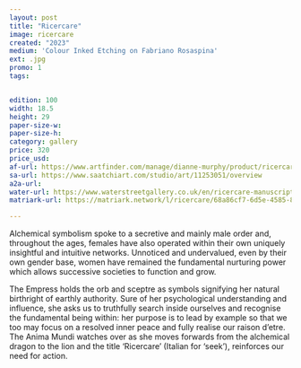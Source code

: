 ```yaml
---
layout: post
title: "Ricercare"
image: ricercare
created: "2023"
medium: 'Colour Inked Etching on Fabriano Rosaspina'
ext: .jpg
promo: 1
tags:


edition: 100
width: 18.5
height: 29
paper-size-w:
paper-size-h:
category: gallery
price: 320
price_usd: 
af-url: https://www.artfinder.com/manage/dianne-murphy/product/ricercare/
sa-url: https://www.saatchiart.com/studio/art/11253051/overview
a2a-url: 
water-url: https://www.waterstreetgallery.co.uk/en/ricercare-manuscript-style-placing-the-empress.html
matriark-url: https://matriark.network/l/ricercare/68a86cf7-6d5e-4585-89ba-4950c505c38c

---
```

Alchemical symbolism spoke to a secretive and mainly male order and, throughout the ages, females have also operated within their own uniquely insightful and intuitive networks. Unnoticed and undervalued, even by their own gender base, women have remained the fundamental nurturing power which allows successive societies to function and grow.

The Empress holds the orb and sceptre as symbols signifying her natural birthright of earthly authority. Sure of her psychological understanding and influence, she asks us to truthfully search inside ourselves and recognise the fundamental being within: her purpose is to lead by example so that we too may focus on a resolved inner peace and fully realise our raison d’etre. The Anima Mundi watches over as she moves forwards from the alchemical dragon to the lion and the title ‘Ricercare’  (Italian for ‘seek’), reinforces our need for action.
